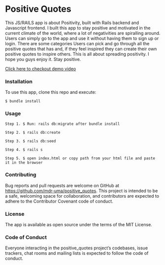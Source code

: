 # Positive Quotes

This JS/RAILS app is about Positivity, built with Rails backend and Javascript frontend. I built this app to stay positive and motivated in the current climate of the world, where a lot of negativities are spiralling around. Users can simply go to the app and use it without having them to sign up or login. There are some categories Users can pick and go through all the positive quotes that has and, if they feel inspired they can create their own positive quotes to inspire others. This is all about spreading positivity. I hope you guys enjoy it. Stay positive.

[Click here to checkout demo video](https://www.youtube.com/watch?v=sBPXnwbElYo&ab_channel=UmaManandhar)


### Installation
To use this app, clone this repo and execute:
    
    $ bundle install
    
### Usage
    Step 1. $ Run: rails db:migrate after bundle install
    
    Step 2. $ rails db:create
    
    Step 3. $ rails db:seed
    
    Step 4. $ rails s
    
    Step 5. $ open index.html or copy path from your html file and paste it in the browser

### Contributing
Bug reports and pull requests are welcome on GitHub at https://github.com/mdr-uma/positive_quotes. This project is intended to be a safe, welcoming space for collaboration, and contributors are expected to adhere to the Contributor Covenant code of conduct.

### License
The app is available as open source under the terms of the MIT License.

### Code of Conduct
Everyone interacting in the positive_quotes project’s codebases, issue trackers, chat rooms and mailing lists is expected to follow the code of conduct.
